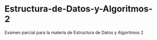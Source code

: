 # Estructura-de-Datos-y-Algoritmos-2
Examen parcial para la materia de Estructura de Datos y Algoritmos 2
